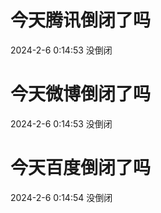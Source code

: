 # 今天腾讯倒闭了吗

2024-2-6 0:14:53 没倒闭

# 今天微博倒闭了吗

2024-2-6 0:14:53 没倒闭

# 今天百度倒闭了吗

2024-2-6 0:14:54 没倒闭

